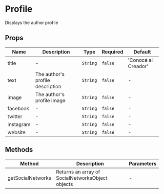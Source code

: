 # Profile

Displays the author profile

## Props

<!-- @vuese:Profile:props:start -->
|Name|Description|Type|Required|Default|
|---|---|---|---|---|
|title|-|`String`|`false`|'Conocé al Creador'|
|text|The author's profile description|`String`|`false`|-|
|image|The author's profile image|`String`|`false`|-|
|facebook|-|`String`|`false`|-|
|twitter|-|`String`|`false`|-|
|instagram|-|`String`|`false`|-|
|website|-|`String`|`false`|-|

<!-- @vuese:Profile:props:end -->


## Methods

<!-- @vuese:Profile:methods:start -->
|Method|Description|Parameters|
|---|---|---|
|getSocialNetworks|Returns an array of SocialNetworksObject objects|-|

<!-- @vuese:Profile:methods:end -->



